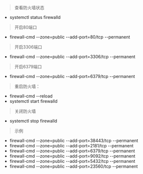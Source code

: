 >查看防火墙状态
- systemctl status firewalld
>开启80端口
- firewall-cmd --zone=public --add-port=80/tcp --permanent
>开启3306端口
- firewall-cmd --zone=public --add-port=3306/tcp --permanent
>开启6379端口
- firewall-cmd --zone=public --add-port=6379/tcp --permanent
>重启防火墙：
- firewall-cmd --reload
- systemctl start firewalld

>关闭防火墙
- systemctl stop firewalld
>示例
- firewall-cmd --zone=public --add-port=38443/tcp --permanent
- firewall-cmd --zone=public --add-port=2181/tcp --permanent
- firewall-cmd --zone=public --add-port=6379/tcp --permanent
- firewall-cmd --zone=public --add-port=9092/tcp --permanent
- firewall-cmd --zone=public --add-port=5432/tcp --permanent
- firewall-cmd --zone=public --add-port=23560/tcp --permanent
